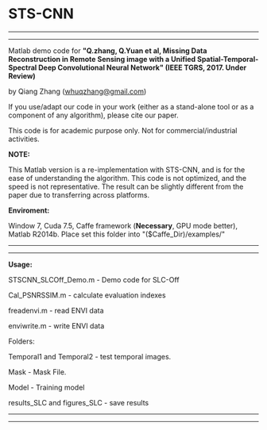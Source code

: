 **STS-CNN**
====
***********************************************************************************************************
***********************************************************************************************************

Matlab demo code for **"Q.zhang, Q.Yuan et al, Missing Data Reconstruction in Remote Sensing image with
 a Unified Spatial-Temporal-Spectral Deep Convolutional Neural Network" (IEEE TGRS, 2017. Under Review)**

by Qiang Zhang (whuqzhang@gmail.com)

If you use/adapt our code in your work (either as a stand-alone tool or as a component of any algorithm),
please cite our paper.

This code is for academic purpose only. Not for commercial/industrial activities.


**NOTE:**

  This Matlab version is a re-implementation with STS-CNN, and is for the ease of understanding the algorithm. 
  This code is not optimized, and the speed is not representative. 
  The result can be slightly different from the paper due to transferring across platforms.


**Enviroment:**

  Window 7, Cuda 7.5, Caffe framework (**Necessary**, GPU mode better), Matlab R2014b. Place set this folder into "($Caffe_Dir)/examples/"
***********************************************************************************************************
***********************************************************************************************************


**Usage:**

STSCNN_SLCOff_Demo.m - Demo code for SLC-Off

Cal_PSNRSSIM.m - calculate evaluation indexes

freadenvi.m - read ENVI data

enviwrite.m - write ENVI data

Folders:

Temporal1 and Temporal2 - test temporal images.

Mask - Mask File.

Model - Training model

results_SLC and figures_SLC - save results

***********************************************************************************************************
***********************************************************************************************************
